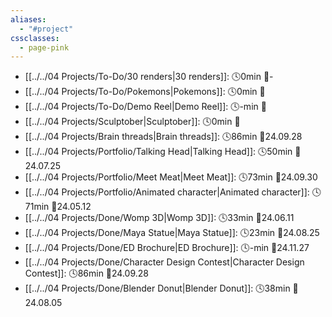 ```yaml
---
aliases:
  - "#project"
cssclasses:
  - page-pink
---
```


- [[../../04 Projects/To-Do/30 renders|30 renders]]:  🕓0min 📍\-
- [[../../04 Projects/To-Do/Pokemons|Pokemons]]:  🕓0min 📍
- [[../../04 Projects/To-Do/Demo Reel|Demo Reel]]:  🕓\-min 📍
- [[../../04 Projects/Sculptober|Sculptober]]:  🕓0min 📍
- [[../../04 Projects/Brain threads|Brain threads]]:  🕓86min 📍24.09.28
- [[../../04 Projects/Portfolio/Talking Head|Talking Head]]:  🕓50min 📍24.07.25
- [[../../04 Projects/Portfolio/Meet Meat|Meet Meat]]:  🕓73min 📍24.09.30
- [[../../04 Projects/Portfolio/Animated character|Animated character]]:  🕓71min 📍24.05.12
- [[../../04 Projects/Done/Womp 3D|Womp 3D]]:  🕓33min 📍24.06.11
- [[../../04 Projects/Done/Maya Statue|Maya Statue]]:  🕓23min 📍24.08.25
- [[../../04 Projects/Done/ED Brochure|ED Brochure]]:  🕓\-min 📍24.11.27
- [[../../04 Projects/Done/Character Design Contest|Character Design Contest]]:  🕓86min 📍24.09.28
- [[../../04 Projects/Done/Blender Donut|Blender Donut]]:  🕓38min 📍24.08.05


